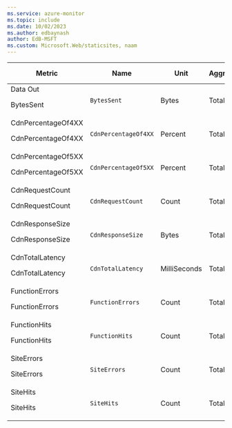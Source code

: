 ```yaml
---
ms.service: azure-monitor
ms.topic: include
ms.date: 10/02/2023
ms.author: edbaynash
author: EdB-MSFT
ms.custom: Microsoft.Web/staticsites, naam
---
```

  
  
|Metric|Name|Unit|Aggregation|Dimensions|Time Grains|DS Export|
|---|---|---|---|---|---|---|
|Data Out<p><p>BytesSent |`BytesSent` |Bytes |Total |No Dimensions|PT5M, PT1H, P1D |Yes|
|CdnPercentageOf4XX<p><p>CdnPercentageOf4XX |`CdnPercentageOf4XX` |Percent |Total |No Dimensions|PT5M, PT1H, P1D |Yes|
|CdnPercentageOf5XX<p><p>CdnPercentageOf5XX |`CdnPercentageOf5XX` |Percent |Total |No Dimensions|PT5M, PT1H, P1D |Yes|
|CdnRequestCount<p><p>CdnRequestCount |`CdnRequestCount` |Count |Total |No Dimensions|PT5M, PT1H, P1D |Yes|
|CdnResponseSize<p><p>CdnResponseSize |`CdnResponseSize` |Bytes |Total |No Dimensions|PT5M, PT1H, P1D |Yes|
|CdnTotalLatency<p><p>CdnTotalLatency |`CdnTotalLatency` |MilliSeconds |Total |No Dimensions|PT5M, PT1H, P1D |Yes|
|FunctionErrors<p><p>FunctionErrors |`FunctionErrors` |Count |Total |No Dimensions|PT5M, PT1H, P1D |Yes|
|FunctionHits<p><p>FunctionHits |`FunctionHits` |Count |Total |No Dimensions|PT5M, PT1H, P1D |Yes|
|SiteErrors<p><p>SiteErrors |`SiteErrors` |Count |Total |No Dimensions|PT5M, PT1H, P1D |Yes|
|SiteHits<p><p>SiteHits |`SiteHits` |Count |Total |No Dimensions|PT5M, PT1H, P1D |Yes|